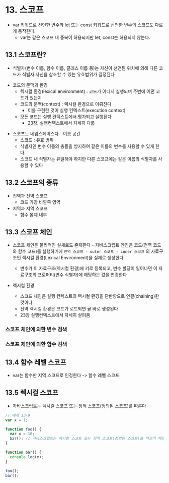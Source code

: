# 13. 스코프

- var 키워드로 선언한 변수와 let 또는 const 키워드로 선언한 변수의 스코프도 다르게 동작한다.
  - var는 같은 스코프 내 중복이 허용되지만 let, const는 허용되지 않는다.

## 13.1 스코프란?

- 식별자(변수 이름, 함수 이름, 클래스 이름 등)는 자신이 선언된 위치에 의해 다른 코드가 식별자 자신을 참조할 수 있는 유효범위가 결정된다

* 코드의 문맥과 환경
  - 렉시컬 환경(lexical environment) : 코드가 어디서 실행되며 주변에 어떤 코드가 있는지
  - 코드의 문맥(context) : 렉시컬 환경으로 이뤄진다
    - 이를 구현한 것이 실행 컨텍스트(execution context)
  - 모든 코드는 실행 컨텍스트에서 평가되고 실행된다
    - 23장. 실행컨텍스트에서 자세히 다룸

- 스코프는 네임스페이스다 - 이름 공간
  - 스코프 : 유효 범위
  - 식별자인 변수 이름의 충돌을 방지하여 같은 이름의 변수를 사용할 수 있게 한다.
  - 스코프 내 식별자는 유일해야 하지만 다른 스코프에는 같은 이름의 식별자를 사용할 수 있다

## 13.2 스코프의 종류

- 전역과 전역 스코프
  - 코드 가장 바깥쪽 영역
- 지역과 지역 스코프
  - 함수 몸체 내부

## 13.3 스코프 체인

- 스코프 체인은 물리적인 실체로도 존재한다 - 자바스크립트 엔진은 코드(전역 코드와 함수 코드)를 실행하기에
  `전역 스코프 - outer 스코프 - inner 스코프` 의 자료구조인 렉시컬 환경(Lexical Environment)을 실제로 생성한다.

  - 변수가 이 자료구조(렉시컬 환경)에 키로 등록되고, 변수 할당이 일어나면 이 자료구조의 프로퍼티(변수 식별자)에 해당하는 값을 변경한다

- 렉시컬 환경
  - 스코프 체인은 실행 컨텍스트의 렉시컬 환경을 단반향으로 연결(chaining)한 것이다.
  - 전역 렉시컬 환경은 코드가 로드되면 곧 바로 생성된다
  - 23장 실행컨텍스트에서 자세히 살펴봄

### 스코프 체인에 의한 변수 검색

### 스코프 체인에 의한 함수 검색

## 13.4 함수 레벨 스코프

- var는 함수만 지역 스코프로 인정한다 -> 함수 레벨 스코프

## 13.5 렉시컬 스코프

- 자바스크립트는 렉시컬 스코프 또는 정적 스코프(정의된 스코프)를 따른다

```js
// 예제 13-9
var x = 1;

function foo() {
  var x = 10;
  bar(); // 자바스크립트는 렉시컬 스코프 또는 정적 스코프(정의된 스코프)를 따르기 때문에 1이 출력된다.
}

function bar() {
  console.log(x);
}

foo();
bar();
```
